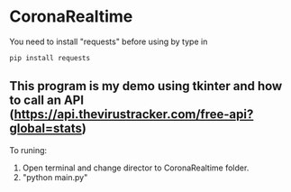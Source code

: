 # CoronaRealtime
You need to install "requests" before using by type in 
```bash
pip install requests
````

## This program is my demo using tkinter and how to call an API (https://api.thevirustracker.com/free-api?global=stats) 
To runing: 
1. Open terminal and change director to CoronaRealtime folder. 
2. "python main.py"
 
